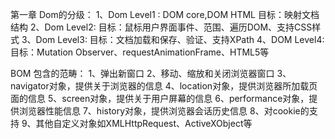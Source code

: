 第一章
Dom的分级：
1、Dom Level1 : DOM core,DOM HTML   目标：映射文档结构
2、Dom Level2:   目标：鼠标用户界面事件、范围、遍历DOM、支持CSS样式
3、Dom Level3:   目标：文档加载和保存、验证、支持XPath
4、DOM Level4:   目标：Mutation Observer、requestAnimationFrame、HTML5等

BOM 包含的范畴：
1、弹出新窗口
2、移动、缩放和关闭浏览器窗口
3、navigator对象，提供关于浏览器的信息
4、location对象，提供浏览器所加载页面的信息
5、screen对象，提供关于用户屏幕的信息
6、performance对象，提供浏览器性能信息
7、history对象，提供浏览器会话历史信息
8、对cookie的支持
9、其他自定义对象如XMLHttpRequest、ActiveXObject等


<script> 标签的属性：
1、async: 异步加载，加载完成后立即执行，不保证执行顺序，用createElement创建的script标签默认是async
2、defer: 延迟加载，加载完成后等待HTML解析完成再执行，在DomContentLoaded事件触发前执行
3、type: 指定脚本语言,默认是text/javascript。type="module"表示使用ES6模块,type="module"默认和defer类似。
4、src: 指定外部脚本文件
5、charset: 指定脚本文件的字符集
6、language: 指定脚本语言（已废弃）
7、crossorigin: 指定如何处理跨源请求,取值为anonymous、use-credentials，默认为anonymous不带凭据，use-credentials带凭据,凭据指定是cookie、HTTP认证信息或客户端SSL证明，类似link标签，img标签，audio标签，video标签都支持crossorigin属性

8、integrity: 指定脚本文件的完整性校验值
9、async defer的区别：
async: 异步加载，加载完成后立即执行，不保证执行顺序
defer: 延迟加载，加载完成后等待HTML解析完成再执行，在DomContentLoaded事件触发前执行


noscript标签：
1、noscript标签用于在不支持js的浏览器(或者js执行被禁用)中显示替代内容，在支持js的浏览器中不会显示
2、noscript标签可以包含除script标签外的任何元素,


ECMAScript区分大小写。
标识符的命名规则：
1、第一个字符必须是字母、下划线(_)或美元符号($)
2、其他字符可以是字母、下划线、美元符号或数字
3、标识符不能是保留字


通过在脚本开头加上"use strict"来启用严格模式，也可以在函数体开头加上use strict来只对这个函数开启严格模式


使用var操作符定义的变量会成为包含它的函数的局部变量，该变量会在函数退出时销毁。

在函数体内定义变量时，省略var操作符，该变量会成为全局变量，无论该变量是在函数的哪个位置定义的。

var声明提升：使用var声明的变量会自动提升到函数作用域的顶部，但是赋值不会提升，例如：
function foo() {
    console.log(age);
    var age = 26;
}
foo(); // undefined


let声明的范围是块级作用域，var声明的范围是函数作用域，let声明的变量不会提升，let 不能重复声明，var可以重复声明。例如：
对于相同声明的报错不会因为var,let 混用而受到影响。
function foo() {
    console.log(age);
    let age = 26;
}
foo(); // ReferenceError: Cannot access 'age' before initialization


const声明一个只读的常量，一旦声明，常量的值就不能改变，const声明的变量必须初始化，例如：
const age = 26;
age = 27; // TypeError: Assignment to constant variable.


let 声明的变量不会再作用域中提升，所以会产生暂时性死区。

let 在全局作用域中声明的变量不会成为window对象的属性，而var声明的变量会。

var 定义的for循环迭代变量会渗透到循环体外部，而let定义的迭代变量则不会。

const与let基本相同，唯一的区别是const声明的变量必须初始化，且不能重新赋值（如果const定义的变量是一个对象，那么可以修改对象的属性值）。

Js的数据类型：
1、Undefined
2、Null
3、Boolean
4、String
5、Number
6、Symbol
7、BigInt
8、Object

typeof操作符可以返回以下值：
1、"undefined" 表示值未定义
2、"boolean" 表示值为布尔值
3、"string" 表示值为字符串
4、"number" 表示值为数值
5、"object" 表示值为对象或null
6、"function" 表示值为函数
7、"symbol" 表示值为符号
8、"bigint" 表示值为大整数


任何数据类型都可以和布尔值相互转化，例如：
String类型：空字符串为false，非空字符串为true
Number类型：0、NaN为false，非0和非NaN为true
Object类型：null为false，其他对象为true
Undefined类型：undefined为false
Symbol类型：Symbol类型的值永远为true


原码表示：整数最高位为符号位，0表示正数，1表示负数。例如：+5的表示为0000 0101，-5的表示为1000 0101，
         浮点数小数点左边第一位为符号位，0表示正数，1表示负数。

补码表示：引入补码的目的是让符号位也作为数值的一部分参与计算，对于正数补码等于原码，负数符号位不变其他位取反再末位加1.

反码表示：对于正数反码等于原码，负数符号位不变其他位取反。



Number类型使用IEEE754来表示整数和浮点数。

整数也可以用八进制或者16进制来表示，八进制第一个数必须是0 ，后面的数字是0-7，超过7则忽略前面的0当做十进制处理。
八进制字面量在严格模式下无效。


十六进制字面量以0x开头，后面的数字是0-9和a-f（不区分大小写）


定义浮点数，小数点后面必须至少有一位数字，小数点前面可以没有数字，但是推荐加上。存储浮点值使用的内存空间是整数的两倍，所以ECMAScript会想方设法把值转换为
整数，例如小数点后面没有数字，会当成整数表示。如果只是小数点后面跟着0,则也会当做整数来存储。

科学计数法表示，对于非常大或者非常小的数值，浮点值可以用科学计数法来表示。
默认情况下，ECMAScript会将小数点后面带有6个0（包含6个0）以上的浮点值转换为科学计数法表示。例如：0.0000003会被转换为3e-7。
浮点数的精度最高可达17位小数，在算术计算中不如整数精确。如：0.1 + 0.2 = 0.30000000000000004


由于内存的限制，ECMAScript不能表示所有的数值，能表示的最大数，Number.MAX_VALUE，最小数，Number.MIN_VALUE。
如果超过了这个范围，则会被转换为Infinity，表示正无穷，-Infinity表示负无穷。

可以使用isFinite()函数来判断一个值是否是有限数值，例如：isFinite(Infinity) // false

使用Number.NEGATIVE_INFINITY表示负无穷，使用Number.POSITIVE_INFINITY表示正无穷。


NaN 意思是“不是数值” 但是NaN的类型是Number , 在ECMAScript中 ， 0、+0 、 -0相除会返回NaN,
如果分子是非0 , 分母是0或+0则返回Infinity ，分母是-0则返回-Infinity。

任何设计NaN的操作都返回NaN , NaN 不等于包含NaN在内的任何值。对此ECMAScript提供了isNaN()函数来判断一个值是否是NaN，例如：isNaN(NaN) // true
isNaN()函数会先尝试将参数转换为数值，如果不能转换则返回true，例如：isNaN("blue") // true
也可以通过Object.is来判断一个值是否是NaN，例如：Object.is(NaN, NaN) // true


isNaN可以用来测试对象，会首先调用对象的ValueOf方法，然后确定返回的值是否可以转为数值，如果不能，再调用toString方法，并测试其返回值。


有3个函数可以将非数值转换为数值：Number()、parseInt()、parseFloat()。Number()是转型函数，可以用于任何数据类型。后两个函数主要用于将字符串转换为数值。

Number()函数的转换规则：
1、如果是Boolean值，true和false分别被转换为1和0
2、如果是null值，返回0
3、如果是undefined，返回NaN
4、数值直接返回
5、如果是字符串，遵循以下规则：
  1、如果字符串中只包含数字，则将其转换为十进制数值，例如："1"会被转换为1，"123"会被转换为123
  2、如果字符串中包含有效的浮点格式，则将其转换为对应的浮点数值，例如："1.1"会被转换为1.1
  3、如果是十六进制的数值，则转为十进制的数值，例如："0xf"会被转换为15
  4、如果字符串是空字符串，则返回0
  5、如果字符串中包含上述格式之外的字符，则返回NaN
6、如果是对象，则调用对象的valueOf方法，然后按照上述规则转换返回的值，如果转换结果是NaN，则调用对象的toString方法，然后再按照上述规则转换返回的值。

parseInt()函数的转换规则：
1、字符串最前面的空格会被忽略，直到找到第一个非空格字符，如果第一个字符不是数字或者负号，则返回NaN（空字符串也会返回NaN, 注意这一点与Number函数不一样）
2、如果第一个字符是数字或者负号，则继续解析第二个字符，直到解析完所有后续字符或者遇到一个非数字字符为止，如果字符串以0x或者0X开头，则将其解析为十六进制数（返回的是十进制），否则将其解析为十进制数。
3、如果字符串中包含浮点数，则只解析到小数点前，例如："123.45"会被转换为123

由于不同的数值格式容易混淆，parseInt也提供第二个参数，用于指定解析的进制，例如：parseInt("0xf", 16) // 15 
如果提供了进制数，字面量前面的0x都可以省略，如：parseInt('AF') //NaN    
parseInt('AF',16) //175



parseFloat()函数的转换规则：
与parseInt()函数类似，但是它始终会忽略字符串前面的0，而且始终会解析第一个小数点，但是只解析第一个小数点，例如："123.45.6"会被转换为123.45
如果字符串中包含第二个小数点，则会被忽略。parseFloat() 只解析十进制的数，不能指定底数 ， 这意味着parseFloat('0xf') // 0


String类型表示零或多个16位的Unicode字符序列。  
字符串数据类型包含一些字符字面量 ，用于表示非打印字符或有其他用途的字符，
\n :换行   \t :制表  \b :退格  \r :回车  \f :换页  \v :垂直制表  \' :单引号  \" :双引号  \\ :反斜杠  \xnn :十六进制nn表示的字符(ASCII码)  \unnnn :以十六进制nnnn表示的Unicode字符。
即使\unnnn格式的转义字符的长度是6，但是在字符串的length属性返回时，只会把它当成一个字符。

如果字符串中包含双字节字符，那么length属性返回的值可能不是字符串中的实际字符数。双字节字符表示的格式为：\u{nnnnn} ，其中nnnnn表示一个十六进制数，表示一个字符的码点。一般需要使用UTF-16编码的字符才能使用这种格式。

字符串是不可变的，一旦创建，它们的值就不能改变。要改变一个字符串，首先要销毁原来的字符串，然后用另一个包含新值的字符串填充该变量。


ECMAScript提供了3个函数来将非字符串值转换为字符串：toString()、String()、JSON.stringify()。
toString()方法的用途是返回当前值的字符串等价物

toString()函数可以用于所有数据类型，但是null和undefined没有这个方法，会报错。  
toString()函数可以接受一个参数，用于指定转换的进制，例如：(12).toString(2) // "1100"

如果你不确定一个值是不是null或者undefined ，可以使用String()函数，它始终返回表示相应类型值的字符串，例如：String(null) // "null"  String(undefined) // "undefined"

String()函数遵循以下规则：
1、如果值有toString()方法，则调用该方法（没有参数）并返回相应的结果
2、如果值是null，则返回"null"
3、如果值是undefined，则返回"undefined"

JSON.stringify()方法用于将JavaScript值转换为JSON字符串，该方法可以接受三个参数：要转换的值、一个替换函数（也可以是数组，结果只包含数组中给定的属性）、一个选项参数。
例如要替换某个值，可以传入一个替换函数，该函数接收两个参数，要转换的值和该值的键。例如：
```javascript
let obj = {
    name: '张三',
    age: 18
}
let json = JSON.stringify(obj, (key, value) => {
    if (key === 'age') {
        return undefined
    }
    return value
})
console.log(json) // {"name":"张三"}
```
JSON.stringify()方法还可以接受一个选项参数，用于指定缩进和换行符。例如：
```javascript
let obj = {
    name: '张三',
    age: 18
}
let json = JSON.stringify(obj, null, 4)
console.log(json)
// {
//     "name": "张三",
//     "age": 18
// }
```
JSON.stringify()方法还可以接受一个数组参数，用于指定要转换的属性。例如：
```javascript
let obj = {
    name: '张三',
    age: 18,
    gender: '男'
}
let json = JSON.stringify(obj, ['name', 'age'])
console.log(json) // {"name":"张三","age":18}
```


模版字面量, 与使用单引号或双引号不同，模版字面量保留换行符，可以跨行定义字符串
模版字符串一个常用的特性是支持字符串插值：在模版字符串中插入一个变量，只需要将该变量包裹在${}中即可。例如：
```javascript
let name = '张三'
let age = 18
let str = `我的名字是${name}，今年${age}岁`
console.log(str) // 我的名字是张三，今年18岁
```
从技术上来讲模版字面量不是字符串，而是一种特殊的JavaScript句法表达式，只不过求值之后得到的是字符串，模版字面量在定义时立即求值并转换为字符串实例，任何插入的变量也会从它们最接近的作用域中取值。所有插入的值都会使用toString()转换为字符串


模版字面量标签函数， 模版字面量也支持定义标签函数，而通过标签函数可以自定义插值行为。标签函数会接收被插值记号分隔后的模块和对每个表达式求值的结果，返回值
是对模版字面量求值得到的字符串。例如：
```javascript
let name = '张三'
let age = 18
function tag(strings, ...values) {
    console.log(strings) // ["我的名字是", "，今年", "岁"]
    console.log(values) // ["张三", 18]
    return strings[0] + values[0] + strings[1] + values[1] + strings[2]
}
let str = tag`我的名字是${name}，今年${age}岁`
console.log(str) // 我的名字是张三，今年18岁
```

原始字符串，使用模版字面量也可以直接获取原始的模版字面量的内容，而不是被转换后的字符字面量。为此，只需要在模版字面量前添加标签函数并传入raw作为参数即可。例如：
```javascript
let str = String.raw`第一行\n第二行`
console.log(str) // 第一行\n第二行
```
也可以通过标签函数的第一参数，即字符串数组的.raw属性取得每个字符串的原始内容。



Symbol类型是ES6新增的数据类型，Symbol是原始值，而不是引用类型，符号的实例是唯一的，不可变的，Symbol的作用是确保对象的属性使用唯一的标识符，不会发生属性冲突的危险。


符号使用Symbol()函数初始化，符号是原始类型，typeof操作符返回的是symbol。
调用Symbol()函数时，可以传入一个字符串参数作为对符号的描述，但是这个字符串对符号定义或标识完全无关，甚至，两个相同字符串描述的符号是不相等的。
```javascript
let sym2 = Symbol('foo')
let sym3 = Symbol('foo')
console.log(sym2) // Symbol(foo)
console.log(sym3) // Symbol(foo)
console.log(sym2 === sym3) // false
```

符号没有字面量，也不能用作构造函数，（与new一起使用）。这样是为了避免创建符号包装对象。
如果确实想用符号包装对象，可以借用Object()函数，例如：Object(Symbol('foo'))

使用全局符号注册表，Symbol.for()方法接收一个字符串参数，返回一个全局符号，如果全局符号注册表中已经存在，则返回已有的符号。
```javascript
let sym1 = Symbol.for('foo')
let sym2 = Symbol.for('foo')
console.log(sym1 === sym2) // true
```
即使采用相同的符号描述，全局注册表中定义的符号，也和Symbol()定义的符号不同。
```javascript
let sym1 = Symbol.for('foo')
let sym2 = Symbol('foo')
console.log(sym1 === sym2) // false
```

全局注册表中的符号，必须使用字符串来创建，因此作为参数，传给Symbol.for()的任何值都会被转换为字符串。此外注册表中使用的键同时也会被用作符号的描述。


可以使用Symbol.keyFor()方法来查询全局注册表，这个方法接受一个符号并返回符号对应的字符串键。
```javascript
let sym = Symbol.for('foo')
console.log(Symbol.keyFor(sym)) // foo
```
如果传给Symbol.keyFor()的不是符号，则会抛出TypeError异常。


凡是使用字符串或者数值作为属性的地方都可以使用符号，这就包括了对象字面量和Object.defineProperty()/Object.defineProperties()定义的属性。对象字面量只能
在计算属性语法中使用符号作为属性。
```javascript
let s1 = Symbol.for('foo')
let s2 = Symbol.for('bar')
let o = {}
Object.defineProperty(o,s1,{value:'foo val'})
Object.defineProperties(o,{
[s2]: {value: 'bar val'}
})
console.log(o) //{Symbol(foo): 'foo val', Symbol(bar): 'bar val'}
```

类似Object.getOwnPropertyNames()返回对象实例的常规属性数组，Object.getOwnPropertySymbols()返回对象的符号属性数组。这两个方法的返回值彼此互斥,
getOwnPropertyDescriptor()方法会返回包含常规属性和符号属性描述符的对象。
 其他获取对象属性的方法对比：
```javascript
   Object.keys() // 返回对象自身的可枚举的非Symbol属性,对象的属性是否可枚举由属性描述对象的enumerable属性指定
   Object.getOwnPropertyNames() // 返回对象自身的所有(包含可枚举和不可枚举)非Symbol属性
   Object.getOwnPropertySymbols() // 返回对象自身的所有(包含可枚举的Symbol和不可枚举的Symbol)Symbol属性
   Reflect.ownKeys() // 返回对象自身的所有属性，不管属性名是Symbol还是字符串,也不管是可枚举的还是不可枚举的


   // js获取对象属性集合会查找原型链的方法有：
   for... in 
```



常用内置符号：
ES6也引入了一批常用的内置符号 ，用于暴露语言的内部行为，开发者可以直接访问、重写或模拟这些行为。
这些内置符号都以Symbol工厂函数的字符串属性的形式存在。他们就是全局函数Symbol的普通字符串属性，指向一个符号的实例。
所有内置符号属性都是不可写、不可枚举、不可配置的。

Symbol.asyncIterator，这个符号作为一个属性表示一个方法，该方法返回对象默认的AsyncIterator，由for-await-of语句使用。换句话说，这个符号表示实现异步迭代器API的函数

Symbol.hasInstance，这个符号作为一个属性表示，“一个方法，该方法决定一个构造器对象是否认可一个对象是它的实例”，由instanceof操作符使用。

Symbol.isConcatSpreadable，这个符号作为一个属性表示“一个布尔值，如果是true,则意味着对象应该调用Array.prototype.concat()打平其数组元素”。ES6中的Array.prototype.concat()方法会根据接收到的对象类型选择如果将一个类数组实例拼接成数组实例，覆盖Symbol.isConcatSpreadable的值可以修改这个行为。
```javascript
let colors = ['red','green','blue']
let moreColors = ['yellow','orange']
console.log(colors.concat(moreColors)) // ['red','green','blue','yellow','orange']
moreColors[Symbol.isConcatSpreadable] = false
console.log(colors.concat(moreColors)) // ['red','green','blue',['yellow','orange']]
```
Symbol.isConcatSpreadable是控制数组的concat()方法能否打平该数组



Symbol.iterator，这个符号作为一个属性表示 “一个方法，该方法返回对象默认的迭代器”， 由for-of语句使用。换句话说，这个符号表示实现迭代器的API函数
 for-of循环这样的语言结构会利用这个函数执行迭代操作，循环时，它们会调用Symbol.iterator为键的函数，并默认这个函数会返回一个实现迭代器Api的对象。很多时候返回的都是生成器

 技术上，这个由Symbol.iterator函数返回的对象，符合迭代器协议，即包含一个next()方法，返回一个包含两个属性的对象，一个是value，表示下一个值的值，另一个是done，表示是否迭代完成。可以显示的调用next()方法返回，也可以隐氏地通过生成器函数返回。


 Symbol.match 这个符号作为一个属性表示，“一个正则表达式方法，该方法用正则表达式去匹配字符串，由String.prototype.match()方法使用”。String.prototype.match()方法会使用Symbol.match为键的函数对正则表达式求值。
  Symbol.match()方法在String.prototype.match()方法中调用，Symbol.match()方法接收一个参数，这个参数就是调用String.prototype.match()方法的字符串实例。String.prototype.match()的返回结果就是Symbol.match()方法返回的值。



  Symbol.replace，这个符号作为一个属性表示“一个正则表达式方法”，该方法替换一个字符串中匹配的子串，由String.prototype.replace()方法使用。String.prototype.replace()方法会使用Symbol.replace为键的函数对正则表达式求值。Symbol.replace()方法接收两个参数，第一个参数是调用String.prototype.replace()方法的字符串实例，第二个参数是替换匹配项的字符串。String.prototype.replace()的返回结果就是Symbol.replace()方法返回的值。



Symbol.search, 这个符号作为一个属性表示“一个正则表达式方法，该方法返回字符串中匹配正则表达式的索引”，由String.prototype.search()方法使用。String.prototype.search()方法会使用Symbol.search为键的函数对正则表达式求值。Symbol.search()方法接收一个参数，这个参数就是调用String.prototype.search()方法的字符串实例。String.prototype.search()的返回结果就是Symbol.search()方法返回的值。



Symbol.species，这个符号作为一个属性表示“一个函数，该函数作为创建派生对象的构造函数”，由创建派生对象的构造器函数使用。这个属性在内置类型中最常用，用于对内置类型实例方法的返回值暴露实例化派生对象的方法。用Symbol.species定义静态的获取器(getter)方法，可以覆盖创建新实例的原型定义
说的更简单一点，就是该对象通过某个方法创建子对象时，会调用该属性所对应的方法去获取子对象的构造函数。

```javascript
/ 父类 bar，继承自Array
class Bar extends Array{}

// 父类Baz，继承自Array，并将其子类的构造函数设置为Array
class Baz extends Array{
	static get [Symbol.species] {
		return Array
	}
}

let bar = new Bar()
console.log(bar instanceof Array) // true
console.log(bar instanceof Bar) // true
// 使用concat方法创建子对象
bar = bar.concat('bar')
console.log(bar instanceof Array) // true
console.log(bar instanceof Bar) // true

let baz = new Baz()
console.log(baz instanceof Array) // true
console.log(baz instanceof Baz) // true
// 使用concat方法创建子对象
baz = bar.concat('baz')
console.log(baz instanceof Array) // true
// 因为修改了Symbol.species属性，Baz类产生的子对象构造函数都是Array，不再是Baz了，所以这里是false
console.log(baz instanceof Baz) // false
```


Symbol.split，这个符号作为一个属性表示“一个正则表达式方法”，该方法在匹配正则表达式的索引位置拆分字符串，由String.prototype.split()方法使用。String.prototype.split()方法会使用Symbol.split为键的函数对正则表达式求值。Symbol.split()方法接收一个参数，这个参数就是调用String.prototype.split()方法的字符串实例。String.prototype.split()的返回结果就是Symbol.split()方法返回的值。



Symbol.toPrimitive,  这个符号作为一个属性表示“一个方法，该方法将对象转换为相应的原始值”， 由ToPrimitive抽象操作使用，它将对象转换为相应的原始值。Symbol.toPrimitive为键的函数接收一个参数，这个参数是一个字符串，表示当前运算期望得到原始值的类型，可能的值为"number"、"string"和"default"。Symbol.toPrimitive的返回结果就是ToPrimitive抽象操作返回的值。 如果Symbol.toPrimitive没有指定则调用valueOf()方法，如果valueOf()方法和toString()方法


Symbol.toStringTag, 这个符号作为一个属性表示“一个字符串，该字符串用于创建对象的默认字符串描述”，由内置方法Object.prototype.toString()使用
```javascript
let a = {}
a[Symbol.toStringTag ] = 'AA'
a.toString() // [object AA]
```

Symbol.unscopables，这个符号作为一个属性表示“一个对象，该对象的属性名是with环境需要排除的属性名(包括继承的属性)”，由with语句使用。

 ```javascript
let a = {
  foo: 1,
  bar: 2,
  [Symbol.unscopables]: {
    bar: true
  }
}
with(a) {
  console.log(foo) // 1
  console.log(bar) // ReferenceError: bar is not defined
}
```


Object 类型：
每个Object实例都有如下属性和方法：
1.constructor：保存创建当前对象的构造函数，实例原型对象存在这个属性，实例的constructor属性是继承自实例原型对象的。
2.hasOwnProperty(propertyName)：检查给定的属性名是否在当前对象实例中（而不是在实例的原型中）。
3.isPrototypeOf(object)：检查传入的对象是否是当前对象的原型。
4.propertyIsEnumerable(propertyName)：检查给定的属性名是否是当前对象实例的可枚举属性。
5.toString()：返回对象的字符串表示。
6.valueOf()：返回对象的字符串、数值或布尔值表示。通常与toString()方法的返回值相同。

调用任何函数创建的对象都会存在一个原型对象，这个原型对象的constructor属性指向创建这个对象的构造函数，这个函数的prototype指向这个原型对象。



ECMAScript中的所有数值都以IEEE754格式存储，但位操作并不直接应用到64位表示，而是先把值转换为32位整数，在进行位操作，然后转换回64位。对开发者而言，就好像只有32位整数一样，因为64位整数存储格式是不可见的
 有符号整数使用32位的前面31位表示整数值，第32位表示符号（0表示正数，1表示负数）。这意味着最大的有符号整数是2,147,483,647，最小的有符号整数是-2,147,483,648。（正值以真正的二进制格式存储，负值以二补数（补码）格式存储）
 
 在位操作中NaN和Infinity都被当作0来处理。

 如果位操作符用于非数值，则先转化为数值，再进行位操作。

位操作符：
1.按位非（~）：返回数值的反码 计算方式：~x = -x-1
2.按位与（&）：两个位都为1，结果才为1 
3.按位或（|）：两个位都为0，结果才为0
4.按位异或（^）：两个位相同，结果为0，不同结果为1
5.左移（<<）：将数值的所有位向左移动指定的位数，右侧空出的位都填充0，左移会保留数值符号，例如-2左移5位，结果是-64
6.有符号右移（>>）：将数值的所有位向右移动指定的位数，左侧空出的位都填充为符号位的值，例如-64有符号右移5位，结果是-2
7.无符号右移（>>>）：将数值的所有位向右移动指定的位数，左侧空出的位都填充0，无符号右移会忽略数值的符号位，即总是将数值显示为正数，例如-64无符号右移5位，结果是134217726



布尔操作符：
  包括逻辑非（!）、逻辑与（&&）和逻辑或（||）。
  在进行布尔运算时，如果操作数不是布尔类型会隐式转换为布尔类型的值


乘性操作符：
  包括乘法（*）、除法（/）、取模（%）
  如果操作数不是数值，后台会先使用Number()函数将其转换为数值
  Infinity * 0 = NaN
  Infinity / Infinity = NaN
  0 / 0 = NaN
  Infinity / 0 = Infinity
  Infinity % 0 = NaN
  Infinity % Infinity = NaN
  0 % Infinity(有限数) = 0(有限数)
  0 % 0 = NaN
  Infinity % -Infinity = NaN
  -Infinity % Infinity = NaN
  -Infinity % -Infinity = NaN
  NaN % any = NaN
  any % NaN = NaN
  any % 0 = NaN
  any % Infinity = NaN
  any % -Infinity = NaN

加性操作符：
  包括加法（+）、减法（-）
  Infinity + Infinity = Infinity
  Infinity - Infinity = NaN
  -Infinity + -Infinity = -Infinity
  Infinity - -Infinity = Infinity
  -Infinity - Infinity = -Infinity
  NaN + any = NaN
  加法运算符如果两个操作数都不是字符串，则会使用Number()函数将操作数转换为数值，然后进行加法运算
  如果有一个操作数是字符串，则另一个操作数也会被转换为字符串，然后进行字符串拼接
  如果有一个操作数是对象，则调用对象的valueOf()方法，如果valueOf()方法返回的是基本类型值，则使用这个值进行加法运算，否则调用对象的toString()方法，如果toString()方法返回的是基本类型值，则使用这个值进行加法运算，否则抛出TypeError异常

关系操作符：
  包括小于（<）、大于（>）、小于等于（<=）、大于等于（>=）
  NaN与任何数值比较都是false
  如果两个操作数都是字符串，则比较两个字符串对应的字符编码值
  如果一个操作数是数值或者布尔值，则将另一个操作数转换为数值，然后进行比较
  如果一个操作数是对象，则调用对象的valueOf()方法，如果valueOf()方法返回的是基本类型值，则使用这个值进行比较，否则调用对象的toString()方法，如果toString()方法返回的是基本类型值，则使用这个值进行比较，否则抛出TypeError异常

相等操作符：
  包括相等（==）、不相等（!=）、全等（===）、不全等（!==）
  如果两个操作数类型相同，则比较它们的值，如果两个操作数类型不同，则先进行类型转换，然后再比较它们的值，有一方是数值或者布尔值则另一方转为数值。
  如果是引用类型的值与原始值进行比较，则先调用对象的valueOf()方法，如果valueOf()方法返回的是基本类型值，则使用这个值进行比较，否则调用对象的toString()方法，如果toString()方法返回的是基本类型值，则使用这个值进行比较，否则抛出TypeError异常
  如果一个操作数是null，另一个操作数是undefined，则相等
  如果一个操作数是字符串，另一个操作数是数值，则将字符串转换为数值
  如果一个操作数是布尔值，另一个操作数是数值，则将布尔值转换为数值
  
 
条件操作符：
  语法：condition ? expr1 : expr2
  如果condition为true，则返回expr1，否则返回expr2

赋值操作符：
  包括=、+=、-=、*=、/=、%=、<<=、>>=、>>>=、&=、^=、|=

逗号操作符：
  语法：expr1, expr2, expr3, ...
  逗号操作符会在其操作数从左到右依次求值，并返回最后一个操作数的值


标签语句：
  语法：label: statement
  可以在代码中添加标签，以便将来使用
  continue和break语句可以在指定跳转到指定的标签处
  
with语句：
  语法：with (expression) statement
  将代码的作用域设置到指定的对象中，这样在with语句内部就可以直接访问该对象的属性，而不必每次都写对象的名称
  with语句会降低代码性能，因此不建议使用


switch语句：
  语法：
    switch (expression) {
      case value1:
        statement1;
        break;
      case value2:
        statement2;
        break;
      default:
        statement3;
    }
  switch语句会根据表达式的值，与每个case后面的值进行比较，如果找到了匹配的值，则执行对应的代码，如果没有找到匹配的值，则执行default后面的代码
  switch语句中的表达式可以是任何类型，而每个case后面的值必须是与表达式类型相同或者可以转换为相同类型的值
  switch语句中的break语句是可选的，如果没有break语句，则当找到匹配的值时，会继续执行后面的代码，直到遇到break语句或者switch语句结束。
  switch语句在比较每个条件的值时会使用全等的操作符，因此不会强制转换数据类型。


严格模式对函数的影响：
1、函数不能以eval、arguments作为名称
2、函数的参数不能叫eval、arguments
3、函数的参数不能有同名属性


只有引用值可以动态添加后面可以使用的属性，原始类型动态添加属性虽然不会报错但是不会生效。

原始值赋值给一个变量，是赋值给这个变量的一个副本，原始值本身不会改变。
引用值赋值给一个变量，是赋值给这个变量的一个地址，地址指向堆内存中存储对象的地址。

函数的传参也与赋值的操作类似，原始类型传递的是值，区别是引用类型传递的也是值，只不过这个值是引用类型的地址（把地址保存在一个局部变量中）。

typeof null返回的是"object"，因为null被认为是一个空的对象引用。
typeof 检测正则表达式返回的是"function"，因为正则表达式对象实现了[[call]]内部方法


函数的length属性表示函数的参数个数，但是arguments.length表示的是实际传入的参数个数。

let、var、const的区别：
1、var 声明的全局变量会挂载到window对象上，let、const不会
2、var 声明的变量存在变量提升，let、const不会
3、var 声明的变量可以重复声明，let、const不可以
4、var 只存在函数作用域和全局作用域，let、const存在块级作用域
5、const 声明的变量必须初始化，let可以不初始化
6、const 声明的变量不能修改，let可以修改


垃圾回收:
  1、标记清理：
  2、引用计数：引用计数不能处理循环引用的情况。 


优化内存占用的最佳手段，就是保证在执行代码时，只保存必要的数据，如果数据不再必要，那么把它设置为null，从而释放引用，这叫引用解除。                                                                                                                                                                                                                                                                                                                                              
垃圾回收程序运行频率和对象的更新频率有关，如果对象的频繁的创建，频繁的失去引用。那么垃圾回收程序也会频繁运行



Date对象：
  Date.now()：返回自1970年1月1日00:00:00 UTC以来经过的毫秒数
  Date.parse()：解析一个日期字符串，返回该日期的时间戳
  Date.UTC()：接受年、月、日等参数，返回UTC时间的时间戳
  Date.prototype.toString()：返回一个表示日期的字符串
  Date.prototype.toDateString()：返回一个表示日期的字符串
  Date.prototype.toTimeString()：返回一个表示时间的字符串
  Date.prototype.toLocaleDateString()：返回一个表示日期的本地化字符串
  Date.prototype.toLocaleTimeString()：返回一个表示时间的本地化字符串
  Date.prototype.toUTCString()：返回一个表示日期和时间的UTC字符串
  Date.prototype.valueOf()：返回时间戳
  Date.prototype.getTime()：返回时间戳
  Date.prototype.getFullYear()：返回年份
  Date.prototype.getMonth()：返回月份
  Date.prototype.getDate()：返回日期
  Date.prototype.getDay()：返回星期几
  Date.prototype.getHours()：返回小时
  Date.prototype.getMinutes()：返回分钟
  Date.prototype.getSeconds()：返回秒数
获取UTC时间的相关方法：getUTCFullYear()、getUTCMonth()、getUTCDate()、getUTCDay()、getUTCHours()、getUTCMinutes()、getUTCSeconds()、getUTCMilliseconds()
设置UTC时间的相关方法：setUTCFullYear()、setUTCMonth()、setUTCDate()、setUTCDay()、setUTCHours()、setUTCMinutes()、setUTCSeconds()、setUTCMilliseconds()
getTimezoneOffset()：返回本地时间与UTC时间的时间差，单位是分钟
setTime()：设置时间戳


正则表达式的模式：
g ：全局匹配
i：忽略大小写
m：多行匹配
s：允许点号匹配换行符,表示元字符.匹配任何字符包括\n,\r
u：Unicode模式,启用Unicode匹配
y：粘附模式，只匹配从lastIndex开始的部分

如果要匹配元字符本身就必须要转义，元字符有以下：
（ ）[ ] { } ^ $ | ? * + . \

正则表达式也可以通过，RegExp构造函数来创建，RegExp构造函数接受两个参数，第一个参数是正则表达式的文本内容，第二个参数是可选的标志字符串。

因为由于RegExp构造函数的两个参数都是字符串，所有在某些情况下需要二次转义。包括转义字符序列，如\n(\转义后的字符串是\\n):
以下是正则表达式的字面量模式和其对应的字符串(下面的"==="并不表示严格相等，只是表示两个正则表达式匹配的内容相同):
/\[bc\]at/ === new RegExp("\\[bc\\]at") // true
/\w+/ === new RegExp("\\w+") // true
/\d{1,2}/ === new RegExp("\\d{1,2}") // true
/\s+abc/ === new RegExp("\\s+abc") // true
/\\w+/ === new RegExp("\\\\w+") // true
/\w+abc/ === new RegExp("\\w+abc") // true
也可以基于已有的正则表达式字面量，来创建正则表达式对象：
let res = /\d{2,4}/;
let re = new RegExp(res); // /(\d{2,4})/
let re2 = new RegExp(res, "g"); // /(\d{2,4})/g


RegExp实例属性：
global：布尔值，表示是否设置了g标志
ignoreCase：布尔值，表示是否设置了i标志
unicode：布尔值，表示是否设置了u标志
sticky：布尔值，表示是否设置了y标志
lastIndex：整数，表示在源字符串中下一次搜索的开始位置
multiline：布尔值，表示是否设置了m标志
dotAll：布尔值，表示是否设置了s标志
source：正则表达式的字符串表示，按照字面量形式而非传入构造函数中的字符串模式返回

RegExp实例方法：
exec()：在字符串中执行一个搜索匹配，返回一个结果数组或null,返回的数组有index和input属性，index属性是匹配项在字符串中的位置，input属性是源字符串
test()：检测一个字符串是否匹配某个模式，返回true或false
toString()：返回正则表达式的字符串表示
toLocaleString()：返回正则表达式的字符串表示

exec()方法：如果模式设置了全局模式，则每次调用exec()方法都会返回一个匹配信息。如果没有设置全局属性，无论对同一个字符串调用多少次，也只会返回第一个匹配信息。如果模式没有设置全局标识，则(正则表达式的属性)lastIndex属性在非全局模式下始终不变。lastIndex属性是下次匹配的开始索引。

如果设置了黏附标记y,则每次调用exec()只会在lastIndex的位置上寻找匹配项，粘附标记会覆盖全局标记。


正则表达式的另一个方法是test(),接受一个字符串，如果输入的字符与模式匹配则，返回true,否则返回false

正则表达式的对象的toString和toLocalString方法返回，正则表达式字面量的字符串，正则表达式对象的valueOf方法返回的是真正的字面量格式。


正则表达式静态属性：
input:最后搜索的字符串，简写为$_
lastMatch:最后匹配的文本,简写为$&
lastParen:最后匹配的捕获组,简写为$+
leftContext:输入字符串中lastMatch之前的文本,简写为$`
rightContext:输入字符串中lastMatch之后的文本,简写为$'
$1~$9,调用exec()或test()后，这些属性就会被填充。


RegExp的构造函数的所有属性都没有任何Web标准出处，因此不要在生产环境中使用。

原始类型的包装对象：
1、一些原始类型的值可以调用包装对象上的方法，是因为后台把原始类型的值默认转为包装类型。
2、原始类型的默认包装对象只会在执行调用方法的那一行存在。

Object是一个工厂构造函数，可以根据传入的值，返回相应值的包装对象。例如：
let obj2 = new Object("hello"); // 等价于let obj2 = Object("hello");
obj2 instanceof String  // true

调用和原始值包装构造函数同名的转型函数，与调用构造函数不一样。

原始值的包装对象都重写了valueOf()方法，返回原始值本身。toString()方法返回原始值的字符串形式。

Number包装对象上的一些方法：
toFixed()：按照指定的小数位返回数值的字符串表示
toExponential()：返回指数表示法(科学计数法)的字符串
toPrecision()：返回指定长度的数值的字符串表示(保留几位有效数字，可以表示1~21位小数数字)
新增Number.isInterger()用来判断是否保存为整数，例如：Number.isInterger(1.00) // true
Number.isInterger(1.01) // false
IEEE754能表示的数值范围：Number.MIN_SAFE_INTEGER ~ Number.MAX_SAFE_INTEGER,Number.isSafeInteger()方法判断是否在可表示的范围内

String包装对象的方法，3个继承的方法，valueOf、toLocalString、toString都返回字符串的原始值。
charAt()：返回给定索引位置的字符，相当于[]取索引位置的字符
charCodeAt()：返回给定索引位置的字符的Unicode编码(U+0000~U+FFFF返回之间)
codePointAt()：返回给定索引位置的字符的Unicode编码(超过U+FFFF范围)
concat()：将一个或多个字符串与原字符串连接合并，形成一个新的字符串并返回
includes()：判断一个字符串是否包含在另一个字符串中，根据情况返回true或false
fromCharCode：根据给定的UTF-16创建字符串的字符，可以接受任意多的参数。使用于非代理对，在U+0000~U+FFFF之间的字符，如果超过了则用fromCodePoint代替
concat() 字符串拼接，将一个或者多个字符串拼成一个新的字符串，参数可以是任意多个，将所有参数拼接在一起。
3个提取子字符串的方法：
  slice()  接受一个或者两个参数，第一个参数表示子字符串开始的位置，第二个参数表示子字符串结束的位置。
  substr() 接受一个或者两个参数，第一个参数表示子字符串开始的位置，第二个参数表示截取的子字符串长度。
  slice和substring当参数都是正数时，返回的结果完全一样。
  参数为负数时：
       slice方法会将所有的负值转换为字符串长度加上参数负值，
       substr方法会将第一个参数转化为字符串长度加上参数负值，第二个负值参数转化为0，如果第二个参数小于第一个参数，会进行参数对调
       substring方法会将所有的负值参数转化为0

字符串的位置方法：
     indexOf和lastIndexOf 这个两个方法从字符串中搜索传入的字符串，并返回位置，（如果没有找到返回-1）。两者的区别在于indexOf从开头查找子字符串。
     lastIndexOf从结尾查找子字符串，这两个方法都可以接受第二个参数表示开始查找的位置，忽略位置之前的字符串。

判断字符串中是否包含另一字符串：
      startsWith() 接受第二个参数表示从对应位置向后匹配忽略，该位置前的字符串
      includes()   接受第二个参数表示从对应位置向后匹配忽略，该位置前的字符串
      endsWith()    接受第二个参数表示从开始位置返回指定个数的字符作为输入的串



（以At结尾的方法，参数都是字符串的索引）
  normalize方法用来对字符进行规范化，因为一个字符可能有多种表示方法，参数是取值为：NFD、NFC、NFKD、NFKC


   trim方法，用于删除字符串前后的空格，trimLeft方法删除字符串开始的空格，trimRight删除字符串结尾的空格。
   repeat方法接受一个数值类型的参数，表示把一个字符串循环多少次。

   padStart和padEnd方法，接受2个参数，第一个参数是生成的字符串长度，第二个参数是填充的字符串。
   如果填充的目标字符串的长度小于或者等于原始字符串，则返回原始字符串。

    字符串原型是暴露了一个方法@@iterator方法，可以表示迭代字符串的每个字符（返回一个带next方法的迭代器），有了这个迭代器
    字符串就可以通过解构操作符（...）来解构了。

    字符串的大小写转换方法：
       toLowerCase()、 toUpperCase()、 toLocalLowerCase() 、 toLocalUpperCase() ,后两者的区别是返回特定地区的大小写形式

    字符串模式匹配方法：
       match()  接受一个参数可以正则表达式字面量也可以是RegExp对象，返回数组是与正则表达式匹配的子字符串
        RegExp的exec方法返回的数组的第一项是整个模式匹配的字符串，其余元素则是与表达式中的捕获组匹配的字符串。
       数组的index属性表示从字符串的索引值开始匹配的

       search() 接受一个参数可以是正则表达式的字面量也可以是RegExp对象，返回模式匹配的字符串的索引，如果没有找到则返回-1

       replace() 接受两个参数，第一个参数是正则表达式字面量或者RegExp对象或者字符串，第二个参数是一个字符串或者一个函数，
       如果第一个参数是字符串，那么只会替换第一个子字符串，想要替换所有子字符串，第一个参数必须为正则表达式且带全局标识

       第二个参数是字符串的情况下，有几个特殊的字符序列，可以用来插入正则表达式操作的值。
        $$ : $
        $& 匹配整个模式的子字符串，与RegExp.lastMatch相同
        $' 匹配子字符串的字符串。与RegExp.rightContext相同
        $` 匹配子字符串之后的字符串。与RegExp.leftContext相同
        $n 匹配捕获组1~9
        $nn 匹配捕获组1~99
       第二个参数如果是函数，在只有一个匹配项时，这个函数会收到3个参数，与整个模式匹配的字符串，匹配项在字符串的开始位置，以及整个字符串，在有多个捕获组的情况下，每一个匹配捕获组的字符串也会作为参数传给这个函数，但是最后两个参数还是与整个模式匹配的开始位置和原始字符串，这个函数应该返回一个字符串，表示应该把匹配项替换成什么，例如：
       ```javascript
       let str = 'rerewrewrwerwerwersfsdfsdsffweer'
       let reg = /ere(wre)(\w{2,3})/g
       function  callback() {
            console.log(arguments)  // 输出 ['erewrewrw', 'wre', 'wrw', 1, 'rerewrewrwerwerwersfsdfsdsffweer']
            return 'he'
        }
       str.replace(reg,callback)
      
       ```

      再比如:
       ```javascript
       // 将四个字符替换成对应的实体。
        function htmlEscape(text){
           return text.replace(/[<>"&]/,function(match,pos,originalText){
            switch(match){
               case '>':
                   return "&lt;"
               case "<":
                   return "&gt;"
               case "&":
                   return "&amp;"
               case "\"":
                   return "&quot;"
            }
           });
        }
       ```

split() 方法 ，这个方法会根据传入的分隔符将字符串拆分成数组，作为分隔符的参数可以是字符串，也可以正则表达式字面量，和RegExp对象
还可以接受第二个参数表示数组的大小。

localeCompare() 方法 ，这个方法比较两个字符串，返回下面3个值中的一个：
      1： 字符串大于字符串参数 （按字母顺序排在参数后面）
      -1： 字符串等于字符串参数 （按字母顺序排在参数前面）
      0： 字符串小于字符串参数  （等于参数）
   

单例内置对象：
    除了之前介绍的isNaN()、isFinite()、parseInt()、parseFloat()是属于Global对象的方法，还有下列方法也是Global对象的方法：

   1、URL编码方法:
       encodeURI()、encodeURIComponent()方法用于编码统一资源标识符，有效的URI不能包括某些字符，使用URI编码方法可以让浏览器理解它们。
       encodeURI() 不会编码属于URL组件的特殊字符，比如冒号、斜杠、问号、井号，而encodeURIComponent会编码它发现的所有非标准的字符
       与encodeURI() 对应的是decodeURI() , decodeURI对encodeURI编码的字符进行解码操作，
       与encodeURIComponent() 对应的是decodeURIComponent() , decodeURIComponent对encodeURIComponent编码的字符进行解码
 
   2、eval() 方法：
       eval方法接受一个参数，即要执行的ES字符串
       通过eval()执行的代码属于该调用所在的上下文，被执行的代码与该上下文拥有相同的作用域链。
       类似的，在eval内部定义的一个函数或者变量，也可以在外部代码中引用。
       ```javascript
            eval("function sayHi(){ console.log('hi')}")
            sayHi()
       ```
       通过eval定义的变量和函数都不会被提升，他们在eval被执行时，才会创建。
       在严格模式下，eval内部创建的变量和函数无法被外部访问。
       通过eval()定义的任何变量和函数都不会被提升。

   当一个函数在没有明确（通过成为某个对象的方法，或者通过call()/apply()） 指定this的情况下执行时，this的值等于Global对象。

   
   Math对象：
       Math.E  自然对数的基数e的值
       Math.LN10 10为底的自然对数
       Math.LN2 2为底的自然对数
       Math.LOG2E 以2为底e的对数
       Math.LOG10E 以10为底e的对数
       Math.PI  圆周率
       Math.SQRT1_2  1/2的平方根
       Math.SQRT2  2的平方根
       Math.max()、Math.min()  接受任意多个参数，返回最大值和最小值
       Math.ceil()  向上取整
       Math.floor() 向下取整
       Math.round() 四舍五入
       Math.random() 返回一个大于等于0小于1的随机数
       Math.abs() 返回参数的绝对值
       Math.exp() 返回e的指数
       Math.log() 返回自然对数
       Math.pow() 返回x的y次幂
       Math.sqrt() 返回参数的平方根
       Math.sin() Math.cos() Math.tan() Math.asin() Math.acos() Math.atan() Math.atan2() 返回参数的正弦值、余弦值、正切值、反正弦值、反余弦值、反正切值、y/x的反正切值
       Math.trunc() 返回数字的整数部分
       Math.sign() 返回参数的符号，-1，0，1
       Math.cbrt() 返回参数的立方根
       Math.clz32() 返回参数的32位无符号整数形式的前导0的数量

集合应用类型：
       显示的创建Object有两种方式，第一种是使用构造函数的方式，第二种是使用字面量的方式。
       对象的属性存取有两种方式，中括号和点，两种方式没有本质区别，中括号的主要优势是可以通过变量访问属性，另外如果属性名中包含可能导致语法错误的字符串也可以通过中括号方式访问。
       使用对象字面量来创建对象是不会调用，Object构造函数


       Array创建数组：
       1、使用Array构造函数,如果只有一个参数且参数是数字，则参数会被当做数组的长度，如果是多个参数，则参数会被当成数组的成员。
       2、使用数组字面量
       3、Array.isArray() 方法，用来判断一个对象是否为数组
       4、数组的方法：
          1、push() 末尾添加一个或多个元素，返回新数组的长度
          2、pop() 删除最后一个元素，返回被删除的元素
          3、unshift() 在开头添加一个或多个元素，返回新数组的长度
          4、shift() 删除第一个元素，返回被删除的元素

      使用数组字面量来创建数组，也不会调用Array的构造函数。

      Array的构造函数有两个用来创建数组的静态方法: from() 和 of()。
      Array.from()的第一个参数是一个类数组对象，即任何可迭代的结构，或者有一个length属性和可索引的元素的结构，
                  Array.from()还可以接受第二个可选的映射函数参数，这个函数可以直接修改新数组的每个元素。
                  Array.from()还可以接受第三个可选的thisArg参数，用于指定映射函数执行时的this对象。
                  例如：
                  ```javascript
                       let  a = [1,2,3,4,5]
                       Array.from(a,function (x){return x**this.c},{c:3}) // [1, 8, 27, 64, 125]
                  ```
     
     Array.of()方法用于将参数列表的值转为一个数组。
                  例如：
                  ```javascript
                       Array.of(1,2,3,4,5) // [1,2,3,4,5]
                  ```
     数组索引：数组的length属性是可写的，设置length属性值小于当前数组长度，会删除超出新长度的元素，如果设置的值大于当前数组的长度那么，超出的值将以undefined填充。

     检测数组：Array.isArray()方法，用来判断一个对象是否为数组

     转换方法：数组可以转换为字符串，调用toString()方法，返回一个字符串，每个元素之间用逗号分隔，join()方法，可以指定一个字符串来分隔数组的每个元素，默认是逗号。

     栈方法：push()、pop()方法

     队列方法：shift()、unshift()方法

     重排序方法：reverse()、sort()方法
                sort()方法默认会按照升序排列，它接受一个比较函数作为参数，比较函数接受两个参数，如果第一个参数应该位于第二个参数之前则返回一个小于0的值，如果两个参数相等则返回0，如果第一个参数应该位于第二个参数之后则返回一个大于0的值。（前负后正，正交负不交（正值交换，负值不交换））
                reverse()方法会反转数组中元素的顺序。

     操作方法：concat()、slice()、splice()方法。
              concat()方法可以给数组的Symbol.isConcatSpreadable符号属性设置一个布尔值，表示在作为concat()方法的参数时能不能被打平。
              slice()方法截取数组返回一个新数组，参数也可以是负值表示倒数
              splice()方法可以删除、插入、替换数组中的元素，可以接收3个参数，分别是开始位置，删除的个数，插入的元素，返回被删除的元素组成的数组，如果没有删除元素则返回一个空数组。如果第二个参数为0则为插入，没有指定第3个参数则是删除，否则就是替换

  

     迭代器方法：keys()、values()、entries()方法

     复制和填充方法：copyWithin()、fill()方法
                    fill()方法第一个参数是填充值，第二个参数是开始填充的位置，第三个参数是结束填充的位置（实际填充的是结束位置是第二个参数的值减1），如果不指定第三个参数，则默认填充到数组末尾。

                    copyWithin()方法第一个参数是开始填充的位置，第二个参数是开始复制位置，第三个参数是结束复制位置（实际复制的是结束位置是第二个参数的值减1），如果不指定第三个参数，则默认复制到数组末尾。

     搜索和位置方法：indexOf()、lastIndexOf()、includes()、这3个方法使用严格相等的搜索法都接受两个参数，第一个参数是要搜索的值，第二个参数是开始搜索的位置，           indexOf()和lastIndexOf()方法返回的是搜索的值的索引，如果没有找到则返回-1，includes() 返回的是布尔值，表示是否找到了指定的元素。
                    
     
                  find()、findIndex()方法运行按照断言函数来搜索数组，断言函数接受3个参数，元素、索引、数组本身。find()返回第一个匹配的元素，findIndex()返回第一个匹配的元素的索引，如果没有找到则返回-1。这两个函数都可以接收第二个参数，表示断言函数里的this指向的对象。
                  找到匹配项后这两个函数都不再继续搜索。

     迭代方法：every()：对数组的每一项都运行传入的函数，如果数组的每一项函数都返回true，则方法返回true
              filter():对数组的每一项都运行传入的函数，函数返回true的项会组成一个新数组返回
              forEach()：对数组的每一项都运行传入的函数，没有返回值
              map()：对数组的每一项都运行传入的函数，返回每次函数调用的结果组成的数组
              some():对数组的每一项都运行传入的函数，如果有一项函数返回true，则方法返回true
              这些方法都不会修改调用的数组，还可以接受第一个参数，为第一个函数中this的指向对象。

     归并方法：reduce()、reduceRight()方法，这两个方法都会迭代数组的所有项，并在此基础上构建一个返回值。
              reduce()方法开始从数组的第一项遍历到最后一项，而reduceRight()方法从数组的最后一项遍历到第一项。这两个方法都接受两个参数，对每一项都会运行的归并函数，以及归并函数的初始值。归并函数可以接收4个参数，分别是：上一个归并值、当前项、当前项的索引、数值本身。归并函数的返回值会作为下一次调用归并函数的第一个参数，如果没有指定初始值，则第一次迭代将从数组的第二项开始，第一个参数是数组的第一项，第二个参数是数组的第二项。

     转换方法：toLocaleString()、toString()、valueOf()方法
              数组的valueOf()方法返回数组本身，toString()方法返回数值每个元素调用toString方法，并用逗号链接的字符串，toLocaleString()方法返回一个字符串，其中每个元素都是调用每个元素的toLocaleString()方法，并用逗号连接的字符串（join方法也是将toString()方法的调用结果拼接起来）。如果数组中某一项是null 或者 undefined，则返回的结果是空字符串


     扩展运算符：...运算符，可以将一个数组转为用逗号分隔的参数序列。



  定型数组：
       Blob对象本质上是js中的一个对象，里面可以存储大量的二进制编码格式的数据，Blob对象不可以修改，从Blob中读取内容的唯一方法是使用FileReader
       Blob创建：
           new Blob(array, options)
           array：数组，数组中的每一项可以是ArrayBuffer、ArrayBufferView、Blob、DOMString
           options：type指定Blob对象的MIME类型，默认是空字符串,endings默认值为transparent,用于指定行结束符\n的字符串如何被写入。
           
           
           Blob对象内置slice方法用来将Blob对象分片，有3个参数，
           start:设置分片的起点，即切片的开始位置，默认值为0，这意味着切片应该从第一个字符开始
           end：设置切片的结束点，会对该位置之前的数据进行切片，默认值为blob.size
           contentType:设置新的blob的MIME类型，如果省略type，则默认为blob的原始值。

       
        File是特殊的Blob（继承自Blob）
           在js中主要有两种方式获取File对象：
              (1) <input>元素上选择文件后返回File对象
              (2)  文件拖放操作生成DataTransfer对象


        FileReader对象读取Blob：（主要提供以下四种方法）：
           readAsArrayBuffer(): 读取指定Blob中的内容，完成之后，result属性中保存的将是被读取文件的ArrayBuffer数据对象。
           readAsBinaryString():  取指定Blob中的内容，完成之后，result属性中保存的将是被读取文件的原始二进制数据
           readAsDataURL():指定Blob中的内容，完成之后，result属性中保存的将是包含一个data:URL格式的Base64字符串以表示所读取的内容
           readAsText():esult属性中保存的将包含一个字符串以表示所读取的文件内容


        ArrayBuffer 可以理解为特殊的数组，特殊在哪里呢？
        ArrayBuffer本身就是一个黑盒，不能直接读写所存储的数据，需要借助以下视图对象来读写:
        TypedArray视图只是一个概念，实际使用的是9个对象：Int8Array、Uint8Array、Uint8ClampedArray、Int16Array、Uint16Array、Int32Array,  Uint32Array,Float32Array,Float64Array
        DataView视图

        TypedArray视图和DataView视图的主要区别是字节序的不同，前者的数组成员都是同一个数据类型，后者的数组成员可以是不同的数据类型。


        ArrayBuffer一经过创建，就不能调整大小，可以使用slice()方法复制其全部或部分到一个新的ArrayBuffer实例中。
        DataView允许你读写ArrayBuffer实例。
        DataView实例有biteOffset属性，表示视图从ArrayBuffer的哪个字节开始，默认为0，如果超出ArrayBuffer的长度，则会被自动截断。
        DataView实例有byteLength属性，表示视图占用的内存大小，以字节为单位，默认为ArrayBuffer的长度，如果超出ArrayBuffer的长度，则会被自动截断。
        DataView实例有buffer属性，表示视图对应的ArrayBuffer实例，只读。


        DataView视图对存储在缓冲区内的数据结构没有预设，它暴露的API强制开发者在读、写时指定一个ElementType然后DataView会根据这个ElementType来读取或写入数据。
        ElementType可以是以下几种：
        Int8:8位有符号整数
        Uint8:8位无符号整数
        Int16:16位有符号整数
        Uint16:16位无符号整数
        Int32:32位有符号整数
        Uint32:32位无符号整数
        Float32:32位单精度浮点数
        Float64:64位双精度浮点数
        DataView视图的set方法用于写入数据，get方法用于读取数据。
        set方法接受两个参数，第一个参数是索引，表示开始写入的位置，第二个参数是要写入的数据。
        get方法接受两个参数，第一个参数是索引，表示开始读取的位置，第二个参数是ElementType，表示读取的数据类型。
        get方法返回读取的数据，set方法没有返回值。

        字节序：
             字节序指的是计算机系统维护的一种字节顺序的约定，DataView只支持两种约定：大端字节序和小端字节序。
             大端字节序也称为“网络字节序”，意思是最高有效位保存在第一个字节，而最低有效位保存在最后一个字节。
             小端字节序则相反，即最低有效位保存在第一个字节，最高有效位保存在最后一个字节。
             DataView视图的get方法（第二个参数）接受一个可选的布尔值参数littleEndian，表示是否采用小端字节序，默认为false，即大端字节序。
             set方法（第三个参数）接受一个可选的布尔值参数littleEndian，表示是否采用小端字节序，默认为false，即大端字节序。

        ArrayBuffer创建的实例，一个单位就是一个字节，如果用DataView实例读取，采用getInt16方法，则两个字节为一个单位，同理，getInt32方法则是四个字节为一个单位。
        定型数组(Int8Array、Uint8Array、Uint8ClampedArray、Int16Array、Uint16Array、Int32Array,  Uint32Array,Float32Array,Float64Array)有from和of两个静态方法，可以把普通数组转化为定型数组的实例。
        例如：
          ```javascript
          const inst5 = Int16Array.from([1,2,3,4]);
          inst5.buffer.byteLength //8
          inst5.length //4


          const inst6  = Float32Array.of(3.14,2.718,1.618);
          inst6.buffer.byteLength //12
          inst6.length //3
          
          ```
        定型数组的构造函数和实例都有一个BYTES_PER_ELEMENT属性，表示该类型数组每个元素占用多少个字节。
        如果定型数组没有用任何值初始化，则其关联的缓冲都会以0来填充。

        从很多方面来看，定型数组与普通数组都很相似，定型数组支持以下的属性和方法：
        1、[]    //属性的存取
        2、copyWithin() //复制数组的元素
        3、entries()  //返回数组的迭代器
        4、every()  
        5、fill() // 填充数组元素
        6、filter() //过滤数组
        7、find() // 查找数组
        8、findIndex() //查找数组，返回索引
        9、forEach() //遍历数组
        10、indexOf() //判断数组是否包含某一元素，返回索引
        11、join() //数组元素拼接转字符串
        12、keys() //返回数组索引
        13、lastIndexOf() //倒序查找数组，返回索引
        14、length  //返回数组的长度
        15、map() // 数组映射新元素
        16、reduce() // 数组归并
        17、reduceRight() // 数组归并
        18、reverse() //数组翻转
        19、slice() //数组分片，返回新数组
        20、some()  //数组迭代方法，其中有一个元素使回调函数返回true ， 则方法返回true
        21、sort() //数组排序
        22、toLocaleString() //数组转字符串
        23、toString() //数组转字符串
        24、values() // 返回数组元素的集合
        其中，返回新数组的方法也会返回包含同样元素类型的新定型数组。
        定型数组有一个Symbol.iterator方法，可以使用for...of...方法迭代和用扩展运算符来展开

        以下普通数组方法,不适用于定型数组,原因是定型数组使用数组缓冲来存储数据，而数组缓冲无法调整大小。因此，设计到对原定型数组大小的修改的方法，都不适用于定型数组：
           1、concat() 
           2、pop()
           3、push()
           4、shift()
           5、unshift()
           6、splice()

        定型数组提供两个新的方法，可以快速的向外或向内复制数据，set()和subarray() ,set()从提供的数组或定型数组中把值复制到当前定型数组中指定的
        索引位置,例如：
        ```javascript
             const container = new Int16Array(8);
             container.set(Int8Array.from([1,2,3,4])) //[1,2,3,4,0,0,0,0] 默认偏移量为0
             container.set([5,6,7,8],4) //[1,2,3,4,5,6,7,8]
             container.set([5,6,7,8],7) //溢出会报错，RangeError
        ```
          subarray()执行与set()相反的操作，它会基于从原始定型数组中复制的值返回一个新的定型数组，复制值时的开始索引和结束索引是可选的

          ```javascript
              const source = Int16Array.of(2,4,6,8)
              const fullCopy = source.subarray() //[2,4,6,8]
              const halfCopy = source.subarray(2) //[6,8]
              const partialCopy = source.subarray(1,3) //[4,6]
          
          ```



